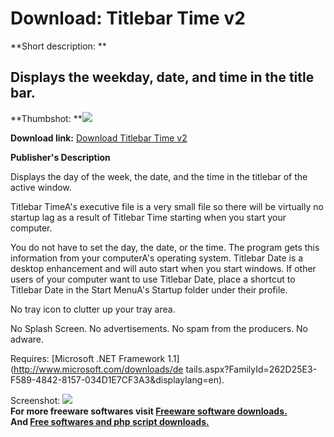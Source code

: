 # Download: Titlebar Time v2

**Short description: **

## Displays the weekday, date, and time in the title bar.

  
**Thumbshot: **![](http://www.freewarefiles.com/screenshot/titlebartimescreen_md.gif)   
  
**Download link:** [Download Titlebar Time v2](http://freesoftwares.boysofts.com/Titlebar-Time-V_program_14471.html)  
  

**Publisher's Description**  
  

Displays the day of the week, the date, and the time in the titlebar of the
active window.

Titlebar TimeA's executive file is a very small file so there will be
virtually no startup lag as a result of Titlebar Time starting when you start
your computer.

You do not have to set the day, the date, or the time. The program gets this
information from your computerA's operating system. Titlebar Date is a desktop
enhancement and will auto start when you start windows. If other users of your
computer want to use Titlebar Date, place a shortcut to Titlebar Date in the
Start MenuA's Startup folder under their profile.

No tray icon to clutter up your tray area.

No Splash Screen. No advertisements. No spam from the producers. No adware.

Requires: [Microsoft .NET Framework 1.1](http://www.microsoft.com/downloads/de
tails.aspx?FamilyId=262D25E3-F589-4842-8157-034D1E7CF3A3&displaylang=en).

  
  
Screenshot:
![](http://www.freewarefiles.com/screenshot/titlebartimescreen.gif)  
**For more freeware softwares visit [Freeware software downloads.](http://freesoftwares.boysofts.com/)**   
**And [Free softwares and php script downloads.](http://www.boysofts.com/)**

